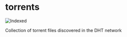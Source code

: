 torrents 
========
![Indexed](https://img.shields.io/badge/indexed-235693-blue)

Collection of torrent files discovered in the DHT network
